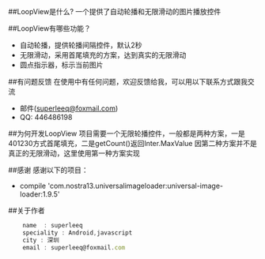 ##LoopView是什么?
一个提供了自动轮播和无限滑动的图片播放控件

##LoopView有哪些功能？

* 自动轮播，提供轮播间隔控件，默认2秒
* 无限滑动，采用首尾填充的方案，达到真实的无限滑动
* 圆点指示器，标示当前图片


##有问题反馈
在使用中有任何问题，欢迎反馈给我，可以用以下联系方式跟我交流

* 邮件(superleeq@foxmail.com)
* QQ: 446486198

##为何开发LoopView
项目需要一个无限轮播控件，一般都是两种方案，一是401230方式首尾填充，二是getCount()返回Inter.MaxValue
因第二种方案并不是真正的无限滑动，这里使用第一种方案实现


##感谢
感谢以下的项目：

* compile 'com.nostra13.universalimageloader:universal-image-loader:1.9.5' 


##关于作者

```javascript
    name  : superleeq
    speciality : Android,javascript
    city : 深圳
    email : superleeq@foxmail.com
```
